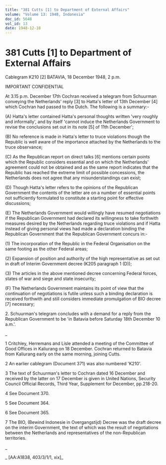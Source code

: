 ```yaml
---
title: "381 Cutts [1] to Department of External Affairs"
volume: "Volume 13: 1948, Indonesia"
doc_id: 5648
vol_id: 13
date: 1948-12-18
---
```


# 381 Cutts [1] to Department of External Affairs

Cablegram K210 [2] BATAVIA, 18 December 1948, 2 p.m.

IMPORTANT CONFIDENTIAL

At 3.15 p.m. December 17th Cochran received a telegram from Schuurman conveying the Netherlands' reply [3] to Hatta's letter of 13th December [4] which Cochran had passed to the Dutch. The following is a summary:-

(A) Hatta's letter contained Hatta's personal thoughts written 'very roughly and informally', and by itself 'cannot induce the Netherlands Government to revise the conclusions set out in its note [5] of 11th December';

(B) No reference is made in Hatta's letter to truce violations though the Republic is well aware of the importance attached by the Netherlands to the truce observance;

(C) As the Republican report on direct talks [6] mentions certain points which the Republic considers essential and on which the Netherlands' agreement could not be obtained and as the same report indicates that the Republic has reached the extreme limit of possible concessions, the Netherlands does not agree that any misunderstandings can exist;

(D) Though Hatta's letter refers to the opinions of the Republican Government the contents of the letter are on a number of essential points not sufficiently formulated to constitute a starting point for effective discussions;

(E) The Netherlands Government would willingly have resumed negotiations if the Republican Government had declared its willingness to take forthwith measures desired by the Netherlands regarding truce violations and if Hatta instead of giving personal views had made a declaration binding the Republican Government that the Republican Government concurs in:-

(1) The incorporation of the Republic in the Federal Organisation on the same footing as the other Federal areas;

(2) Expansion of position and authority of the high representative as set out in draft of Interim Government decree (K205 paragraph 1 (D));

(3) The articles in the above mentioned decree concerning Federal forces, states of war and siege and state insecurity;

(F) The Netherlands Government maintains its point of view that the continuation of negotiations is futile unless such a binding declaration is received forthwith and still considers immediate promulgation of BIO decree [7] necessary;

2\. Schuurman's telegram concludes with a demand for a reply from the Republican Government to be 'in Batavia before Saturday 18th December 10 a.m.'.

_

1 Critchley, Herremans and Lisle attended a meeting of the Committee of Good Offices in Kaliurang on 18 December. Cochran returned to Batavia from Kaliurang early on the same morning, joining Cutts.

2 An earlier cablegram (Document 371) was also numbered 'K210'.

3 The text of Schuurman's letter to Cochran dated 16 December and received by the latter on 17 December is given in United Nations, Security Council Official Records, Third Year, Supplement for December, pp.218-20.

4 See Document 370.

5 See Document 364.

6 See Document 365.

7 The BIO, (Bewind Indonesie in Overgangstijd) Decree was the draft decree on the interim Government, the text of which was the result of negotiations between the Netherlands and representatives of the non-Republican territories.

_

_ [AA:A1838, 403/3/1/1, xix]_
